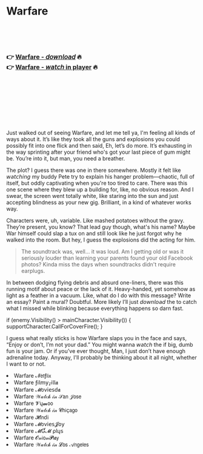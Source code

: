 <h1>Warfare</h1>

<br><br><br>

<h3>👉 <a href="https://Rogers-contoviwas1970.github.io/ididdedznq/">Warfare - 𝘥𝘰𝘸𝘯𝘭𝘰𝘢𝘥</a> 🔥<br>
👉 <a href="https://Rogers-contoviwas1970.github.io/ididdedznq/">Warfare - 𝘸𝘢𝘵𝘤𝘩 in player</a> 🔥
</h3>



<br><br><br><br><br><br><br>


Just walked out of seeing Warfare, and let me tell ya, I'm feeling all kinds of ways about it. It’s like they took all the guns and explosions you could possibly fit into one flick and then said, Eh, let’s do more. It’s exhausting in the way sprinting after your friend who's got your last piece of gum might be. You’re into it, but man, you need a breather.

The plot? I guess there was one in there somewhere. Mostly it felt like 𝘸𝘢𝘵𝘤𝘩𝘪𝘯𝘨 my buddy Pete try to explain his hanger problem—chaotic, full of itself, but oddly captivating when you're too tired to care. There was this one scene where they blew up a building for, like, no obvious reason. And I swear, the screen went totally white, like staring into the sun and just accepting blindness as your new gig. Brilliant, in a kind of whatever works way.

Characters were, uh, variable. Like mashed potatoes without the gravy. They’re present, you know? That lead guy though, what's his name? Maybe War himself could slap a tux on and still look like he just forgot why he walked into the room. But hey, I guess the explosions did the acting for him.

>The soundtrack was, well... it was loud. Am I getting old or was it seriously louder than learning your parents found your old Facebook photos? Kinda miss the days when soundtracks didn't require earplugs.

In between dodging flying debris and absurd one-liners, there was this running motif about peace or the lack of it. Heavy-handed, yet somehow as light as a feather in a vacuum. Like, what do I do with this message? Write an essay? Paint a mural? Doubtful. More likely I’ll just 𝘥𝘰𝘸𝘯𝘭𝘰𝘢𝘥 the   to catch what I missed while blinking because everything happens so darn fast.

if (enemy.Visibility() > mainCharacter.Visibility())
{
    supportCharacter.CallForCoverFire();
}

I guess what really sticks is how Warfare slaps you in the face and says, “Enjoy or don’t, I’m not your dad.” You might wanna 𝘸𝘢𝘵𝘤𝘩 the   if big, dumb fun is your jam. Or if you’ve ever thought, Man, I just don’t have enough adrenaline today. Anyway, I'll probably be thinking about it all night, whether I want to or not.

<li>Warfare 𝓝𝖾𝗍ƒ𝗅𝗂𝗑</li>
<li>Warfare ƒ𝗂𝗅𝗆𝗒𝓏𝗂𝗅𝗅𝖆</li>
<li>Warfare 𝓜𝗈ν𝗂𝖾𝗌ԁ𝖆</li>
<li>Warfare 𝒲𝒶𝓉𝒸𝒽 𝒾𝓃 𝒮𝖺𝗇 𝒥𝗈𝗌𝖾</li>
<li>Warfare 𝓥ų𝓶𝗈𝗈</li>
<li>Warfare 𝒲𝒶𝓉𝒸𝒽 𝒾𝓃 𝓒𝗁𝗂ç𝖺𝗀𝗈</li>
<li>Warfare 𝓗𝗂𝗇ԁ𝗂</li>
<li>Warfare 𝓜𝗈ν𝗂𝖾𝗌𝓙𝗈𝗒</li>
<li>Warfare 𝓜Ɠ𝓜 ρ𝗅ų𝗌</li>
<li>Warfare 𝓞𝓃𝗂𝗈𝓃𝓟𝗅𝖆𝗒</li>
<li>Warfare 𝒲𝒶𝓉𝒸𝒽 𝒾𝓃 𝓛𝗈𝗌 𝒜𝗇𝗀𝖾𝗅𝖾𝗌</li>

